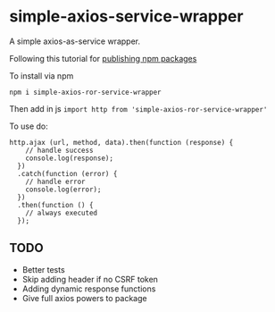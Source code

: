 # simple-axios-service-wrapper
A simple axios-as-service wrapper.

Following this tutorial for [publishing npm packages](https://auth0.com/blog/developing-npm-packages/)

To install via npm

`npm i simple-axios-ror-service-wrapper`

Then add in js 
`import http from 'simple-axios-ror-service-wrapper'`

To use do:
```
http.ajax (url, method, data).then(function (response) {
    // handle success
    console.log(response);
  })
  .catch(function (error) {
    // handle error
    console.log(error);
  })
  .then(function () {
    // always executed
  });
  ```


## TODO
* Better tests
* Skip adding header if no CSRF token
* Adding dynamic response functions
* Give full axios powers to package
